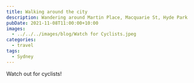 ```yaml
---
title: Walking around the city
description: Wandering around Martin Place, Macquarie St, Hyde Park
pubDate: 2021-11-08T11:00:00+10:00
images:
  - ../../../images/blog/Watch for Cyclists.jpeg
categories:
  - travel
tags:
  - Sydney
---
```


Watch out for cyclists!
